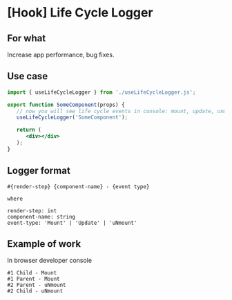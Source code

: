 # \[Hook] Life Cycle Logger

## For what
Increase app performance, bug fixes.

## Use case

```jsx
import { useLifeCycleLogger } from './useLifeCycleLogger.js';

export function SomeComponent(props) {
   // now you will see life cycle events in console: mount, update, unmount
   useLifeCycleLogger('SomeComponent');

   return (
      <div></div>
   );
}
```

## Logger format
```
#{render-step} {component-name} - {event type}

where

render-step: int
component-name: string
event-type: 'Mount' | 'Update' | 'uNmount'
```

## Example of work

In browser developer console

```
#1 Child - Mount
#1 Parent - Mount
#2 Parent - uNmount
#2 Child - uNmount
```